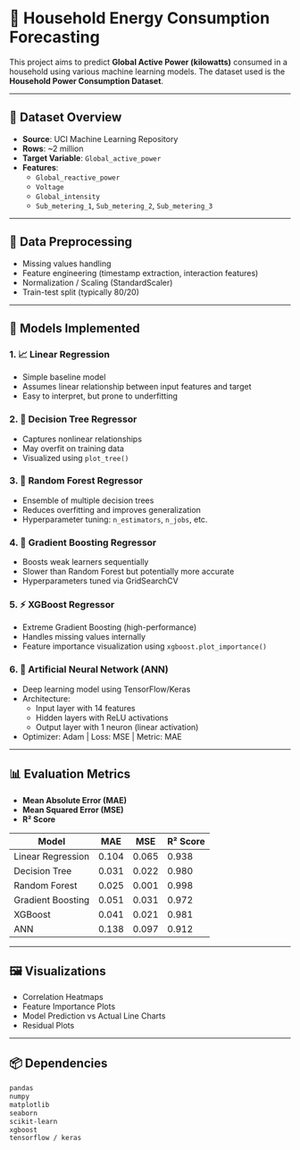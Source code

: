 # 🔋 Household Energy Consumption Forecasting

This project aims to predict **Global Active Power (kilowatts)** consumed in a household using various machine learning models. The dataset used is the **Household Power Consumption Dataset**.

---

## 📂 Dataset Overview

- **Source**: UCI Machine Learning Repository  
- **Rows**: ~2 million  
- **Target Variable**: `Global_active_power`  
- **Features**:
  - `Global_reactive_power`
  - `Voltage`
  - `Global_intensity`
  - `Sub_metering_1`, `Sub_metering_2`, `Sub_metering_3`
---

## 🧹 Data Preprocessing

- Missing values handling
- Feature engineering (timestamp extraction, interaction features)
- Normalization / Scaling (StandardScaler)
- Train-test split (typically 80/20)

---

## 🔧 Models Implemented

### 1. 📈 Linear Regression
- Simple baseline model
- Assumes linear relationship between input features and target
- Easy to interpret, but prone to underfitting

### 2. 🌳 Decision Tree Regressor
- Captures nonlinear relationships
- May overfit on training data
- Visualized using `plot_tree()`

### 3. 🌲 Random Forest Regressor
- Ensemble of multiple decision trees
- Reduces overfitting and improves generalization
- Hyperparameter tuning: `n_estimators`, `n_jobs`, etc.

### 4. 🚀 Gradient Boosting Regressor
- Boosts weak learners sequentially
- Slower than Random Forest but potentially more accurate
- Hyperparameters tuned via GridSearchCV

### 5. ⚡ XGBoost Regressor
- Extreme Gradient Boosting (high-performance)
- Handles missing values internally
- Feature importance visualization using `xgboost.plot_importance()`

### 6. 🧠 Artificial Neural Network (ANN)
- Deep learning model using TensorFlow/Keras
- Architecture:
  - Input layer with 14 features
  - Hidden layers with ReLU activations
  - Output layer with 1 neuron (linear activation)
- Optimizer: Adam | Loss: MSE | Metric: MAE

---

## 📊 Evaluation Metrics

- **Mean Absolute Error (MAE)**
- **Mean Squared Error (MSE)**
- **R² Score**

| Model              | MAE   | MSE   | R² Score |
|-------------------|-------|-------|----------|
| Linear Regression | 0.104 | 0.065 | 0.938    |
| Decision Tree     | 0.031 | 0.022 | 0.980    |
| Random Forest     | 0.025 | 0.001 | 0.998    |
| Gradient Boosting | 0.051 | 0.031 | 0.972    |
| XGBoost           | 0.041 | 0.021 | 0.981    |
| ANN               | 0.138 | 0.097 | 0.912    |

---

## 🖼️ Visualizations

- Correlation Heatmaps
- Feature Importance Plots
- Model Prediction vs Actual Line Charts
- Residual Plots

---

## 📦 Dependencies

```bash
pandas
numpy
matplotlib
seaborn
scikit-learn
xgboost
tensorflow / keras

